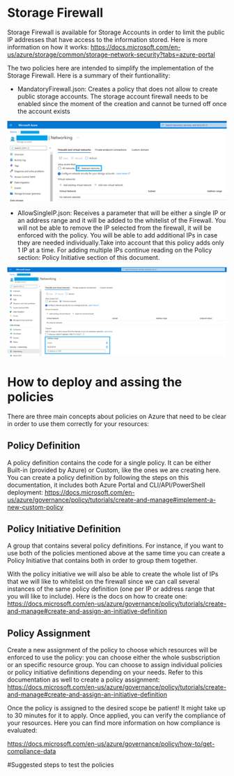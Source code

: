 # Storage Firewall

Storage Firewall is available for Storage Accounts in order to limit the public IP addresses that have access to the information stored. Here is more information on how it works: https://docs.microsoft.com/en-us/azure/storage/common/storage-network-security?tabs=azure-portal

The two policies here are intended to simplify the implementation of the Storage Firewall. Here is a summary of their funtionallity:

 -  MandatoryFirewall.json: Creates a policy that does not allow to create public storage accounts. The storage account firewall needs to be enabled since the moment of the creation and cannot be turned off once the account exists

<img src="image/AllowFirewall.png"/>
 
 -  AllowSingleIP.json: Receives a parameter that will be either a single IP or an address range and it will be added to the whitelist of the Firewall. You will not be able to remove the IP selected from the firewall, it will be enforced with the policy. You will be able to add additional IPs in case they are needed individually.Take into account that this policy adds only 1 IP at a time. For adding multiple IPs continue reading on the Policy section: Policy Initiative section of this document.

<img src="image/AllowedIPsList.png"/>

# How to deploy and assing the policies
 
There are three main concepts about policies on Azure that need to be clear in order to use them correctly for your resources:

 ## Policy Definition
 A policy definition contains the code for a single policy. It can be either Built-in (provided by Azure) or Custom, like the ones we are creating here. You can create a policy definition by following the steps on this documentation, it includes both Azure Portal and CLI/API/PowerShell deployment: 
 https://docs.microsoft.com/en-us/azure/governance/policy/tutorials/create-and-manage#implement-a-new-custom-policy


## Policy Initiative Definition

A group that contains several policy definitions. For instance, if you want to use both of the policies mentioned above at the same time you can create a Policy Initiative that contains both in order to group them together. 

With the policy initiative we will also be able to create the whole list of IPs that we will like to whitelist on the firewall since we can call several instances of the same policy definition (one per IP or address range that you will like to include). Here is the docs on how to create one: 
https://docs.microsoft.com/en-us/azure/governance/policy/tutorials/create-and-manage#create-and-assign-an-initiative-definition

## Policy Assignment

Create a new assignment of the policy to choose which resources will be enforced to use the policy: you can choose either the whole susbscription or an specific resource group. You can choose to assign individual policies or policy initiative definitions depending on your needs. Refer to this documentation as well to create a policy assignment: https://docs.microsoft.com/en-us/azure/governance/policy/tutorials/create-and-manage#create-and-assign-an-initiative-definition


Once the policy is assigned to the desired scope be patient! It might take up to 30 minutes for it to apply. Once applied, you can verify the compliance of your resources. Here you can find more information on how compliance is evaluated:

https://docs.microsoft.com/en-us/azure/governance/policy/how-to/get-compliance-data

#Suggested steps to test the policies
